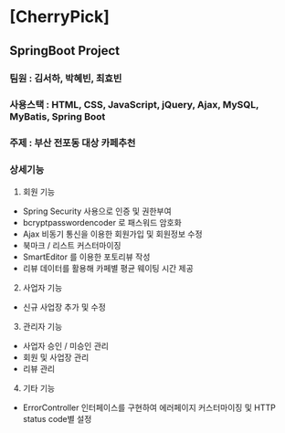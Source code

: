 # [CherryPick] 
## SpringBoot Project
### 팀원 : 김서하, 박혜빈, 최효빈
### 사용스택 : HTML, CSS, JavaScript, jQuery, Ajax, MySQL, MyBatis, Spring Boot
### 주제 : 부산 전포동 대상 카페추천
### 상세기능
1. 회원 기능
- Spring Security 사용으로 인증 및 권한부여
- bcryptpasswordencoder 로 패스워드 암호화
- Ajax 비동기 통신을 이용한 회원가입 및 회원정보 수정 
- 북마크 / 리스트 커스터마이징
- SmartEditor 를 이용한 포토리뷰 작성
- 리뷰 데이터를 활용해 카페별 평균 웨이팅 시간 제공
2. 사업자 기능
- 신규 사업장 추가 및 수정
3. 관리자 기능
- 사업자 승인 / 미승인 관리
- 회원 및 사업장 관리
- 리뷰 관리
4. 기타 기능
- ErrorController 인터페이스를 구현하여 에러페이지 커스터마이징 및 HTTP status code별 설정
